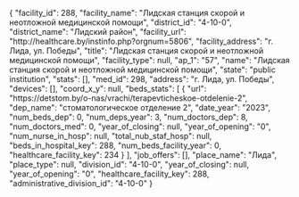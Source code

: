 {
    "facility_id": 288,
    "facility_name": "Лидская станция скорой и неотложной медицинской помощи",
    "district_id": "4-10-0",
    "district_name": "Лидский район",
    "facility_url": "http:\/\/healthcare.by\/instinfo.php?orgnum=5806",
    "facility_address": "г. Лида, ул. Победы",
    "title": "Лидская станция скорой и неотложной медицинской помощи",
    "facility_type": null,
    "ap_1": "57",
    "name": "Лидская станция скорой и неотложной медицинской помощи",
    "state": "public institution",
    "stats": [],
    "med_id": 298,
    "address": "г. Лида, ул. Победы",
    "devices": [],
    "coord_x_y": null,
    "beds_stats": [
        {
            "url": "https:\/\/detstom.by\/o-nas\/vrachi\/terapevticheskoe-otdelenie-2",
            "dep_name": "стоматологическое отделение 2",
            "date_year": "2023",
            "num_beds_dep": 0,
            "num_deps_year": 3,
            "num_doctors_dep": 8,
            "num_doctors_med": 0,
            "year_of_closing": null,
            "year_of_opening": "0",
            "num_nurse_in_hosp": null,
            "total_nub_staf_hosp": null,
            "beds_in_hospital_key": 288,
            "num_beds_facility_year": 0,
            "healthcare_facility_key": 234
        }
    ],
    "job_offers": [],
    "place_name": "Лида",
    "place_type": null,
    "division_id": "4-10-0",
    "year_of_closing": null,
    "year_of_opening": "0",
    "healthcare_facility_key": 288,
    "administrative_division_id": "4-10-0"
}